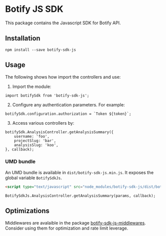 Botify JS SDK
=================
This package contains the Javascript SDK for Botify API.


## Installation
```SH
npm install --save botify-sdk-js
```

## Usage
The following shows how import the controllers and use:

1) Import the module:
```JS
import botifySdk from 'botify-sdk-js';
```

2) Configure any authentication parameters. For example:
```JS
botifySdk.configuration.authorization = `Token ${token}`;
```

3) Access various controllers by:
```JS
botifySdk.AnalysisController.getAnalysisSummary({
    username: 'foo',
    projectSlug: 'bar',
    analysisSlug: 'koo',
}, callback);
```

### UMD bundle
An UMD bundle is available in `dist/botify-sdk-js.min.js`. It exposes the global variable `BotifySdkJs`.

```HTML
<script type="text/javascript" src="node_modules/botify-sdk-js/dist/botify-sdk-js.min.js"></script>
```
```JS
BotifySdkJs.AnalysisController.getAnalysisSummary(params, callback);
```

## Optimizations
Middlewares are avalaible in the package [botify-sdk-js-middlewares](https://github.com/botify-labs/botify-sdk-js-middlewares). Consider using them for optimization and rate limit leverage.

